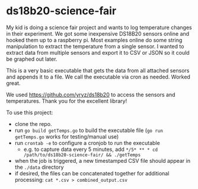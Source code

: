 # ds18b20-science-fair

My kid is doing a science fair project and wants to log temperature changes in their experiment.  We got some inexpensive DS18B20 sensors online and hooked them up to a raspberry pi.   Most examples online do some string manipulation to extract the temperature from a single sensor.   I wanted to extract data from multiple sensors and export it to CSV or JSON so it could be graphed out later.

This is a very basic executable that gets the data from all attached sensors and appends it to a file.   We call the executable via cron as needed.   Worked great.

We used <https://github.com/yryz/ds18b20> to access the sensors and temperatures.   Thank you for the excellent library!

To use this project:

- clone the repo.
- run `go build getTemps.go` to build the executable file (`go run getTemps.go` works for testing/manual use)
- run `crontab -e` to configure a cronjob to run the executable
  - e.g. to capture data every 5 minutes, add `*/5* ** * cd /path/to/ds18b20-science-fair/ && ./getTemps`
- when the job is triggered, a new timestamped CSV file should appear in the `./data` directory
- if desired, the files can be concatenated together for additional processing: `cat *.csv > combined_output.csv`
